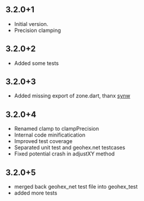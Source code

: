 ## 3.2.0+1

- Initial version.
- Precision clamping

## 3.2.0+2

 - Added some tests
 
 ## 3.2.0+3

 - Added missing export of zone.dart, thanx [synw](https://github.com/synw)
 
 ## 3.2.0+4

 - Renamed clamp to clampPrecision
 - Internal code minificatication
 - Improved test coverage
 - Separated unit test and geohex.net testcases
 - Fixed potential crash in adjustXY method

## 3.2.0+5

 - merged back geohex_net test file into geohex_test
 - added more tests
 